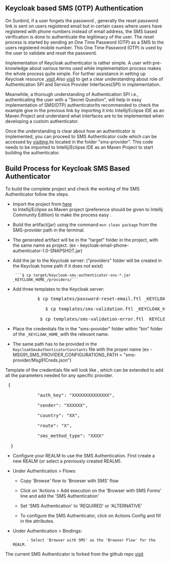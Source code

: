 
## Keycloak based SMS (OTP) Authentication

On Sunbird, if a user forgets the password , generally the reset password link is sent on users registered email but in certain cases where users have registered with phone numbers instead of email address, the SMS based verification is done to authenticate the legitimacy of the user. The reset process is started by sending an One Time Password (OTP) as a SMS to the users registered mobile number. This One Time Password (OTP) is used by the user to validate and reset the password.

Implementation of Keycloak authenticator is rather simple. A user with pre-knowledge about various terms used while implementation process makes the whole process quite simple. For further assistance in setting up Keycloak resource ,[visit](http://www.keycloak.org/docs/latest/server_development/index.html#_auth_spi).Also [visit](http://www.keycloak.org/docs/latest/server_development/index.html#_providers) to get a clear understanding about role of  Authentication SPI and Service Provider Interfaces(SPI) in implementation.

Meanwhile, a thorough understanding of Authentication SPI i.e., authenticating the user with a "Secret Question", will help in easy implementation of SMS(OTP) authenticatorIts recommended to check the example give in the previous link by importing it into Intellij/Eclipse IDE as an Maven Project and understand what interfaces are to be implemented when developing a custom authenticator.

 Once the understanding is clear about how an authenticator is implemented, you can proceed to SMS Authenticator code which can be accessed by [visiting](https://github.com/project-sunbird/sunbird-auth/tree/master/keycloak),its located in the folder "sms-provider". This code needs to be imported to Intellij/Eclipse IDE as an Maven Project to start building the authenticator.

##  Build Process for Keycloak SMS Based Authenticator

 To build the complete project and check the working of the SMS Authenticator follow the steps.

 - Import the project from [here](https://github.com/project-sunbird/sunbird-auth/tree/master/keycloak)  
   to Intellij/Eclipse as Maven project (preference should be given to Intellij Community Edition) to make the process easy .
 - Build the artifact(jar) using the command ```mvn clean package``` from the SMS-provider path in the terminal.
 - The generated artifact will be in the "target" folder in the project, with the same name as project. (ex - keycloak-email-phone-  
   authenticator-1.0-SNAPSHOT.jar)
 - Add the jar to the Keycloak server: ("providers" folder will be created in the Keycloak home path if it does not exist)

      	```$ cp target/keycloak-sms-authenticator-sns-*.jar _KEYCLOAK_HOME_/providers/```

 -  Add three templates to the Keycloak server:
<pre>
            $ cp templates/password-reset-email.ftl _KEYCLOAK_HOME_/themes/base/login/

        	   $ cp templates/sms-validation.ftl _KEYCLOAK_HOME_/themes/base/login/

  	         $ cp templates/sms-validation-error.ftl _KEYCLOAK_HOME_/themes/base/login/
</pre>
 - Place the credentials file in the "sms-provider" folder within "bin" folder of the ```_KEYCLOAK_HOME_```with the relevant name.

 - The same path has to be provided in the ```KeycloakSmsAuthenticatorConstants``` file with the proper name (ex - 
   MSG91_SMS_PROVIDER_CONFIGURATIONS_PATH = "sms-provider/Msg91Creds.json")

Template of the credentials file will look like , which can be extended to add all the parameters needed for any specific provider.

<pre> {

        	"auth_key": "XXXXXXXXXXXXXX",

        	"sender": "XXXXXX",

        	"country": "XX",

        	"route": "X",

        	"sms_method_type": "XXXX"

  }</pre>

 - Configure your REALM to use the SMS Authentication. First create a new REALM (or select a previously created REALM).

 - Under Authentication > Flows:

     - Copy 'Browse' flow to 'Browser with SMS' flow

     - Click on 'Actions > Add execution on the 'Browser with SMS Forms' line and add the 'SMS Authentication'

     - Set 'SMS Authentication' to 'REQUIRED' or 'ALTERNATIVE'

     - To configure the SMS Authenticator, click on Actions Config and fill in the attributes.

- Under Authentication > Bindings:

        	- Select 'Browser with SMS' as the 'Browser Flow' for the REALM.

 The current SMS Authenticator is forked from the github repo [visit](https://github.com/nickpack/keycloak-sms-authenticator-sns)
